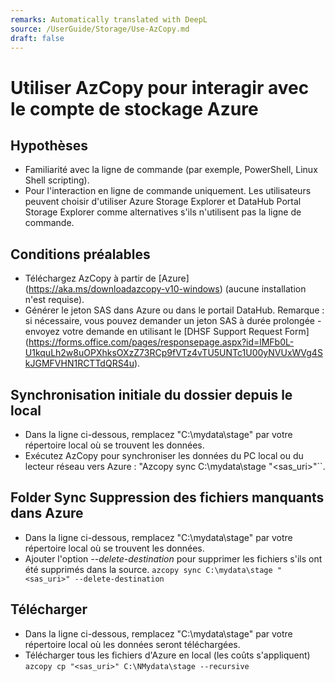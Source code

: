 ```yaml
---
remarks: Automatically translated with DeepL
source: /UserGuide/Storage/Use-AzCopy.md
draft: false
---
```


# Utiliser AzCopy pour interagir avec le compte de stockage Azure

## Hypothèses
- Familiarité avec la ligne de commande (par exemple, PowerShell, Linux Shell scripting).
- Pour l'interaction en ligne de commande uniquement. Les utilisateurs peuvent choisir d'utiliser Azure Storage Explorer et DataHub Portal Storage Explorer comme alternatives s'ils n'utilisent pas la ligne de commande.

## Conditions préalables
- Téléchargez AzCopy à partir de [Azure] (https://aka.ms/downloadazcopy-v10-windows) (aucune installation n'est requise).
- Générer le jeton SAS dans Azure ou dans le portail DataHub. Remarque : si nécessaire, vous pouvez demander un jeton SAS à durée prolongée - envoyez votre demande en utilisant le [DHSF Support Request Form] (https://forms.office.com/pages/responsepage.aspx?id=lMFb0L-U1kquLh2w8uOPXhksOXzZ73RCp9fVTz4vTU5UNTc1U00yNVUxWVg4SkJGMFVHN1RCTTdQRS4u).

## Synchronisation initiale du dossier depuis le local
- Dans la ligne ci-dessous, remplacez "C:\mydata\stage" par votre répertoire local où se trouvent les données.
- Exécutez AzCopy pour synchroniser les données du PC local ou du lecteur réseau vers Azure : "Azcopy sync C:\mydata\stage "<sas_uri>"``.

## Folder Sync Suppression des fichiers manquants dans Azure
- Dans la ligne ci-dessous, remplacez "C:\mydata\stage" par votre répertoire local où se trouvent les données.
- Ajouter l'option *--delete-destination* pour supprimer les fichiers s'ils ont été supprimés dans la source. ``azcopy sync C:\mydata\stage "<sas_uri>" --delete-destination``

## Télécharger
- Dans la ligne ci-dessous, remplacez "C:\mydata\stage" par votre répertoire local où les données seront téléchargées.
- Télécharger tous les fichiers d'Azure en local (les coûts s'appliquent) ```azcopy cp "<sas_uri>" C:\NMydata\stage --recursive ```
